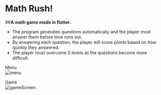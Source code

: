 # Math Rush!

##**A math game made in flutter.**

- The program generates questions automatically and the player must answer them before time runs out.  
- By answering each question, the player will score points based on how quickly they answered.  
- The player must overcome 5 levels as the questions become more difficult.  

Menu  
![menu](https://user-images.githubusercontent.com/80630397/226966707-45ed5c7d-4156-4e13-8255-2ab2978248d9.gif)


Game  
![gameScreen](https://user-images.githubusercontent.com/80630397/226966711-0282c6de-9e14-4729-b873-06935ac54ea0.gif)
